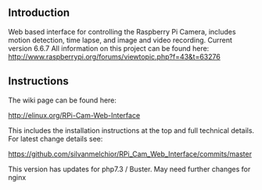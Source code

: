 ## Introduction
Web based interface for controlling the Raspberry Pi Camera, includes motion detection, time lapse, and image and video recording.
Current version 6.6.7
All information on this project can be found here: http://www.raspberrypi.org/forums/viewtopic.php?f=43&t=63276

## Instructions

The wiki page can be found here:

http://elinux.org/RPi-Cam-Web-Interface

This includes the installation instructions at the top and full technical details.
For latest change details see:

https://github.com/silvanmelchior/RPi_Cam_Web_Interface/commits/master
  
This version has updates for php7.3 / Buster. May need further changes for nginx

